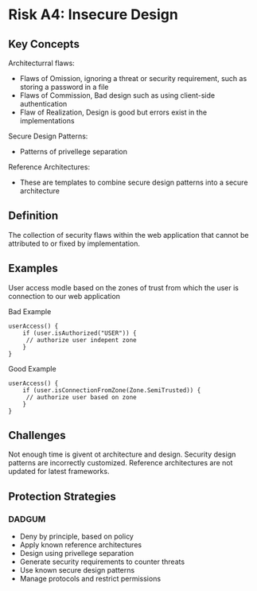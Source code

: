 # Risk A4: Insecure Design

## Key Concepts

Architecturral flaws:
- Flaws of Omission, ignoring a threat or security requirement, such as storing a password in a file
- Flaws of Commission, Bad design such as using client-side authentication
- Flaw of Realization, Design is good but errors exist in the implementations

Secure Design Patterns:
- Patterns of privellege separation

Reference Architectures:
- These are templates to combine secure design patterns into a secure architecture

## Definition

The collection of security flaws within the web application that cannot be attributed to or fixed by implementation.

## Examples

User access modle based on the zones of trust from which the user is connection to our web application

Bad Example
```
userAccess() {
    if (user.isAuthorized("USER")) {
     // authorize user indepent zone
    }
}
```

Good Example
```
userAccess() {
    if (user.isConnectionFromZone(Zone.SemiTrusted)) {
     // authorize user based on zone
    }
}
```

## Challenges

Not enough time is givent ot architecture and design. Security design patterns are incorrectly customized. Reference architectures are not updated for latest frameworks.

## Protection Strategies

### DADGUM

- Deny by principle, based on policy
- Apply known reference architectures
- Design using privellege separation
- Generate security requirements to counter threats
- Use known secure design patterns
- Manage protocols and restrict permissions